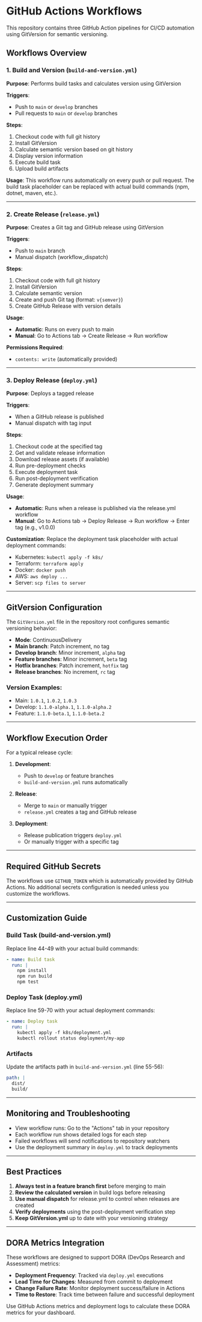 # GitHub Actions Workflows

This repository contains three GitHub Action pipelines for CI/CD automation using GitVersion for semantic versioning.

## Workflows Overview

### 1. Build and Version (`build-and-version.yml`)

**Purpose**: Performs build tasks and calculates version using GitVersion

**Triggers**:
- Push to `main` or `develop` branches
- Pull requests to `main` or `develop` branches

**Steps**:
1. Checkout code with full git history
2. Install GitVersion
3. Calculate semantic version based on git history
4. Display version information
5. Execute build task
6. Upload build artifacts

**Usage**:
This workflow runs automatically on every push or pull request. The build task placeholder can be replaced with actual build commands (npm, dotnet, maven, etc.).

---

### 2. Create Release (`release.yml`)

**Purpose**: Creates a Git tag and GitHub release using GitVersion

**Triggers**:
- Push to `main` branch
- Manual dispatch (workflow_dispatch)

**Steps**:
1. Checkout code with full git history
2. Install GitVersion
3. Calculate semantic version
4. Create and push Git tag (format: `v{semver}`)
5. Create GitHub Release with version details

**Usage**:
- **Automatic**: Runs on every push to main
- **Manual**: Go to Actions tab → Create Release → Run workflow

**Permissions Required**:
- `contents: write` (automatically provided)

---

### 3. Deploy Release (`deploy.yml`)

**Purpose**: Deploys a tagged release

**Triggers**:
- When a GitHub release is published
- Manual dispatch with tag input

**Steps**:
1. Checkout code at the specified tag
2. Get and validate release information
3. Download release assets (if available)
4. Run pre-deployment checks
5. Execute deployment task
6. Run post-deployment verification
7. Generate deployment summary

**Usage**:
- **Automatic**: Runs when a release is published via the release.yml workflow
- **Manual**: Go to Actions tab → Deploy Release → Run workflow → Enter tag (e.g., v1.0.0)

**Customization**:
Replace the deployment task placeholder with actual deployment commands:
- Kubernetes: `kubectl apply -f k8s/`
- Terraform: `terraform apply`
- Docker: `docker push`
- AWS: `aws deploy ...`
- Server: `scp files to server`

---

## GitVersion Configuration

The `GitVersion.yml` file in the repository root configures semantic versioning behavior:

- **Mode**: ContinuousDelivery
- **Main branch**: Patch increment, no tag
- **Develop branch**: Minor increment, `alpha` tag
- **Feature branches**: Minor increment, `beta` tag
- **Hotfix branches**: Patch increment, `hotfix` tag
- **Release branches**: No increment, `rc` tag

### Version Examples:
- Main: `1.0.1`, `1.0.2`, `1.0.3`
- Develop: `1.1.0-alpha.1`, `1.1.0-alpha.2`
- Feature: `1.1.0-beta.1`, `1.1.0-beta.2`

---

## Workflow Execution Order

For a typical release cycle:

1. **Development**:
   - Push to `develop` or feature branches
   - `build-and-version.yml` runs automatically

2. **Release**:
   - Merge to `main` or manually trigger
   - `release.yml` creates a tag and GitHub release

3. **Deployment**:
   - Release publication triggers `deploy.yml`
   - Or manually trigger with a specific tag

---

## Required GitHub Secrets

The workflows use `GITHUB_TOKEN` which is automatically provided by GitHub Actions. No additional secrets configuration is needed unless you customize the workflows.

---

## Customization Guide

### Build Task (build-and-version.yml)
Replace line 44-49 with your actual build commands:
```yaml
- name: Build task
  run: |
    npm install
    npm run build
    npm test
```

### Deploy Task (deploy.yml)
Replace line 59-70 with your actual deployment commands:
```yaml
- name: Deploy task
  run: |
    kubectl apply -f k8s/deployment.yml
    kubectl rollout status deployment/my-app
```

### Artifacts
Update the artifacts path in `build-and-version.yml` (line 55-56):
```yaml
path: |
  dist/
  build/
```

---

## Monitoring and Troubleshooting

- View workflow runs: Go to the "Actions" tab in your repository
- Each workflow run shows detailed logs for each step
- Failed workflows will send notifications to repository watchers
- Use the deployment summary in `deploy.yml` to track deployments

---

## Best Practices

1. **Always test in a feature branch first** before merging to main
2. **Review the calculated version** in build logs before releasing
3. **Use manual dispatch** for release.yml to control when releases are created
4. **Verify deployments** using the post-deployment verification step
5. **Keep GitVersion.yml** up to date with your versioning strategy

---

## DORA Metrics Integration

These workflows are designed to support DORA (DevOps Research and Assessment) metrics:

- **Deployment Frequency**: Tracked via `deploy.yml` executions
- **Lead Time for Changes**: Measured from commit to deployment
- **Change Failure Rate**: Monitor deployment success/failure in Actions
- **Time to Restore**: Track time between failure and successful deployment

Use GitHub Actions metrics and deployment logs to calculate these DORA metrics for your dashboard.
